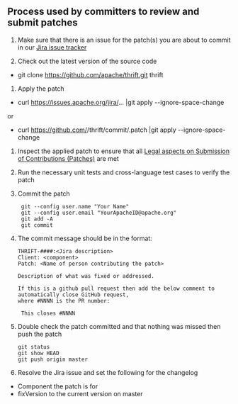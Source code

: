 ## Process used by committers to review and submit patches

1. Make sure that there is an issue for the patch(s) you are about to commit in our [Jira issue tracker](http://issues.apache.org/jira/browse/THRIFT)

1. Check out the latest version of the source code

  * git clone https://github.com/apache/thrift.git thrift

1. Apply the patch

  * curl https://issues.apache.org/jira/... |git apply --ignore-space-change

  or

  * curl https://github.com/<GitHub User>/thrift/commit/<Commit ID>.patch |git apply --ignore-space-change


1. Inspect the applied patch to ensure that all [Legal aspects on Submission of Contributions (Patches)](http://www.apache.org/licenses/LICENSE-2.0.html#contributions) are met

1. Run the necessary unit tests and cross-language test cases to verify the patch

1. Commit the patch

        git --config user.name "Your Name"
        git --config user.email "YourApacheID@apache.org"
        git add -A
        git commit

1. The commit message should be in the format:

       THRIFT-####:<Jira description>
       Client: <component>
       Patch: <Name of person contributing the patch>

       Description of what was fixed or addressed.

       If this is a github pull request then add the below comment to automatically close GitHub request, 
	   where #NNNN is the PR number:
       
        This closes #NNNN


1. Double check the patch committed and that nothing was missed then push the patch

       git status
       git show HEAD
       git push origin master


1. Resolve the Jira issue and set the following for the changelog

  * Component the patch is for
  * fixVersion to the current version on master
